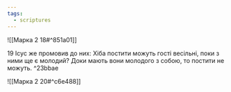 ```yaml
---
tags:
  - scriptures
---
```


![[Марка 2 18#^851a01]]

19 Ісус же промовив до них: Хіба постити можуть гості весільні, поки з ними ще є молодий? Доки мають вони молодого з собою, то постити не можуть. ^23bbae

![[Марка 2 20#^c6e488]]